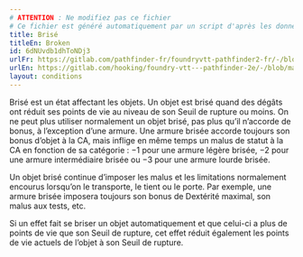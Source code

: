```yaml
---
# ATTENTION : Ne modifiez pas ce fichier
# Ce fichier est généré automatiquement par un script d'après les données du module Foundry VTT officiel et de sa traduction
title: Brisé
titleEn: Broken
id: 6dNUvdb1dhToNDj3
urlFr: https://gitlab.com/pathfinder-fr/foundryvtt-pathfinder2-fr/-/blob/master/data/conditionitems/6dNUvdb1dhToNDj3.htm
urlEn: https://gitlab.com/hooking/foundry-vtt---pathfinder-2e/-/blob/master/packs/data/conditionitems.db/broken.json
layout: conditions
---
```

Brisé est un état affectant les objets. Un objet est brisé quand des dégâts ont réduit ses points de vie au niveau de son Seuil de rupture ou moins. On ne peut plus utiliser normalement un objet brisé, pas plus qu’il n’accorde de bonus, à l’exception d’une armure. Une armure brisée accorde toujours son bonus d’objet à la CA, mais inflige en même temps un malus de statut à la CA en fonction de sa catégorie : −1 pour une armure légère brisée, −2 pour une armure intermédiaire brisée ou −3 pour une armure lourde brisée.

Un objet brisé continue d’imposer les malus et les limitations normalement encourus lorsqu’on le transporte, le tient ou le porte. Par exemple, une armure brisée imposera toujours son bonus de Dextérité maximal, son malus aux tests, etc.

Si un effet fait se briser un objet automatiquement et que celui-ci a plus de points de vie que son Seuil de rupture, cet effet réduit également les points de vie actuels de l’objet à son Seuil de rupture.
